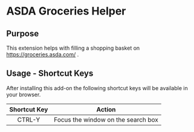 # ASDA Groceries Helper

## Purpose

This extension helps with filling a shopping basket on https://groceries.asda.com/ .

## Usage - Shortcut Keys

After installing this add-on the following shortcut keys will be available in your browser.

| Shortcut Key | Action |
| :-----------: | :------: |
| CTRL-Y        | Focus the window on the search box
